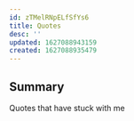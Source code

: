 ```yaml
---
id: zTMelRNpELfSfYs6
title: Quotes
desc: ''
updated: 1627088943159
created: 1627088935479
---
```


## Summary 

Quotes that have stuck with me
